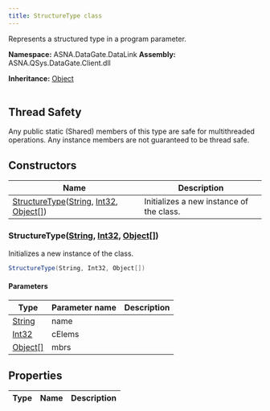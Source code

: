 ```yaml
---
title: StructureType class
---
```


Represents a structured type in a program parameter.

**Namespace:** ASNA.DataGate.DataLink
**Assembly:** ASNA.QSys.DataGate.Client.dll

**Inheritance:** [Object](https://docs.microsoft.com/en-us/dotnet/api/system.object)
<br>
<br>
## Thread Safety

Any public static (Shared) members of this type are safe for multithreaded operations. Any instance members are not guaranteed to be thread safe.


## Constructors

| Name | Description |
| --- | --- |
| [StructureType](#structuretype-string-int32-object-)([String](https://docs.microsoft.com/en-us/dotnet/api/system.string), [Int32](https://docs.microsoft.com/en-us/dotnet/api/system.int32), [Object\[\]](https://docs.microsoft.com/en-us/dotnet/api/system.object)) | Initializes a new instance of the  class.

### StructureType([String](https://docs.microsoft.com/en-us/dotnet/api/system.string), [Int32](https://docs.microsoft.com/en-us/dotnet/api/system.int32), [Object\[\]](https://docs.microsoft.com/en-us/dotnet/api/system.object))

Initializes a new instance of the  class.

```cs
StructureType(String, Int32, Object[])
```

#### Parameters

| Type | Parameter name | Description
| --- | --- | ---
| [String](https://docs.microsoft.com/en-us/dotnet/api/system.string) | name | 
| [Int32](https://docs.microsoft.com/en-us/dotnet/api/system.int32) | cElems | 
| [Object\[\]](https://docs.microsoft.com/en-us/dotnet/api/system.object) | mbrs | 

## Properties

| Type | Name | Description
| --- | --- | --- 
